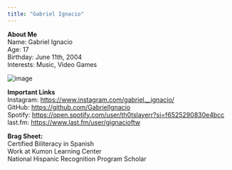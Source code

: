 ```yaml
---
title: "Gabriel Ignacio"
---
```


**About Me**  
Name: Gabriel Ignacio  
Age: 17  
Birthday: June 11th, 2004  
Interests: Music, Video Games  

![image](https://user-images.githubusercontent.com/84792697/121987096-c7a80380-cd65-11eb-8f87-9fb2ecc1d2c4.jpg)

**Important Links**  
Instagram: https://www.instagram.com/gabriel._.ignacio/  
GitHub: https://github.com/GabrielIgnacio  
Spotify: https://open.spotify.com/user/th0tslayerr?si=f6525290830e4bcc  
last.fm: https://www.last.fm/user/gignacioftw  

**Brag Sheet:**  
Certified Biliteracy in Spanish  
Work at Kumon Learning Center  
National Hispanic Recognition Program Scholar  

